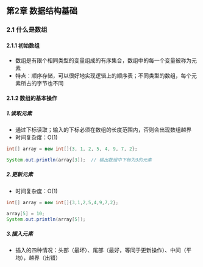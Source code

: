 ## 第2章 数据结构基础



### 2.1 什么是数组

#### 2.1.1 初始数组

* 数组是有限个相同类型的变量组成的有序集合，数组中的每一个变量被称为元素
* 特点：顺序存储，可以很好地实现逻辑上的顺序表；不同类型的数组，每个元素所占的字节也不同


#### 2.1.2 数组的基本操作

##### 1.读取元素

* 通过下标读取；输入的下标必须在数组的长度范围内，否则会出现数组越界
* 时间复杂度：O(1)

```java
int[] array = new int[]{3, 1, 2, 5, 4, 9, 7, 2};

System.out.println(array[3]);  // 输出数组中下标为3的元素
```

##### 2.更新元素

* 时间复杂度：O(1)
```java
int[] array = new int[]{3,1,2,5,4,9,7,2};

array[5] = 10;
System.out.println(array[5]);
```
##### 3.插入元素

* 插入的四种情况：头部（最坏）、尾部（最好，等同于更新操作）、中间（平均），越界（出错）

